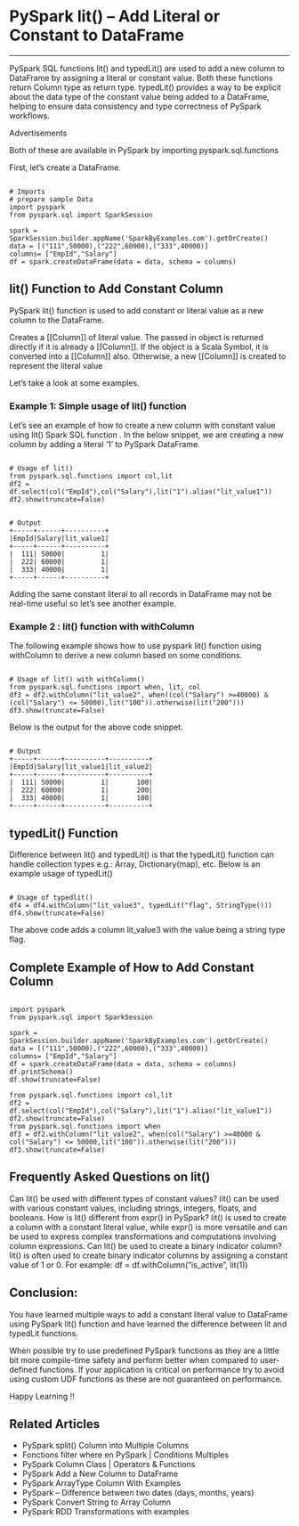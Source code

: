 # PySpark lit() – Add Literal or Constant to DataFrame

---

PySpark SQL functions lit() and typedLit() are used to add a new column to DataFrame by assigning a literal or constant value. Both these functions return Column type as return type. typedLit() provides a way to be explicit about the data type of the constant value being added to a DataFrame, helping to ensure data consistency and type correctness of PySpark workflows.

Advertisements

Both of these are available in PySpark by importing pyspark.sql.functions

First, let’s create a DataFrame.

```

# Imports
# prepare sample Data
import pyspark
from pyspark.sql import SparkSession

spark = SparkSession.builder.appName('SparkByExamples.com').getOrCreate()
data = [("111",50000),("222",60000),("333",40000)]
columns= ["EmpId","Salary"]
df = spark.createDataFrame(data = data, schema = columns)

```

## lit() Function to Add Constant Column

PySpark lit() function is used to add constant or literal value as a new column to the DataFrame.

Creates a [[Column]] of literal value.   The passed in object is returned directly if it is already a [[Column]]. If the object is a Scala Symbol, it is converted into a [[Column]] also. Otherwise, a new [[Column]] is created to represent the literal value

Let’s take a look at some examples.

### Example 1: Simple usage of lit() function

Let’s see an example of how to create a new column with constant value using lit() Spark SQL function . In the below snippet, we are creating a new column by adding a literal ‘1’ to PySpark DataFrame.

```

# Usage of lit() 
from pyspark.sql.functions import col,lit
df2 = df.select(col("EmpId"),col("Salary"),lit("1").alias("lit_value1"))
df2.show(truncate=False)

```

```

# Output
+-----+------+----------+
|EmpId|Salary|lit_value1|
+-----+------+----------+
|  111| 50000|         1|
|  222| 60000|         1|
|  333| 40000|         1|
+-----+------+----------+

```

Adding the same constant literal to all records in DataFrame may not be real-time useful so let’s see another example.

### Example 2 : lit() function with withColumn

The following example shows how to use pyspark lit() function using withColumn to derive a new column based on some conditions.

```

# Usage of lit() with withColumn()
from pyspark.sql.functions import when, lit, col
df3 = df2.withColumn("lit_value2", when((col("Salary") >=40000) & (col("Salary") <= 50000),lit("100")).otherwise(lit("200")))
df3.show(truncate=False)

```

Below is the output for the above code snippet.

```

# Output
+-----+------+----------+----------+
|EmpId|Salary|lit_value1|lit_value2|
+-----+------+----------+----------+
|  111| 50000|         1|       100|
|  222| 60000|         1|       200|
|  333| 40000|         1|       100|
+-----+------+----------+----------+

```

## typedLit() Function

Difference between lit() and typedLit() is that the typedLit() function can handle collection types e.g.: Array, Dictionary(map), etc. Below is an example usage of typedLit()

```

# Usage of typedlit() 
df4 = df4.withColumn("lit_value3", typedLit("flag", StringType()))
df4.show(truncate=False)

```

The above code adds a column lit_value3 with the value being a string type flag.

## Complete Example of How to Add Constant Column

```

import pyspark
from pyspark.sql import SparkSession

spark = SparkSession.builder.appName('SparkByExamples.com').getOrCreate()
data = [("111",50000),("222",60000),("333",40000)]
columns= ["EmpId","Salary"]
df = spark.createDataFrame(data = data, schema = columns)
df.printSchema()
df.show(truncate=False)

from pyspark.sql.functions import col,lit
df2 = df.select(col("EmpId"),col("Salary"),lit("1").alias("lit_value1"))
df2.show(truncate=False)
from pyspark.sql.functions import when
df3 = df2.withColumn("lit_value2", when(col("Salary") >=40000 & col("Salary") <= 50000,lit("100")).otherwise(lit("200")))
df3.show(truncate=False)

```

## Frequently Asked Questions on lit()

Can lit() be used with different types of constant values? lit() can be used with various constant values, including strings, integers, floats, and booleans. How is lit() different from expr() in PySpark? lit() is used to create a column with a constant literal value, while expr() is more versatile and can be used to express complex transformations and computations involving column expressions. Can lit() be used to create a binary indicator column? lit() is often used to create binary indicator columns by assigning a constant value of 1 or 0. For example: df = df.withColumn(“is_active”, lit(1))

## Conclusion:

You have learned multiple ways to add a constant literal value to DataFrame using PySpark lit() function and have learned the difference between lit and typedLit functions.

When possible try to use predefined PySpark functions as they are a little bit more compile-time safety and perform better when compared to user-defined functions. If your application is critical on performance try to avoid using custom UDF functions as these are not guaranteed on performance.

Happy Learning !!

## Related Articles
- PySpark split() Column into Multiple Columns
- Fonctions filter where en PySpark | Conditions Multiples
- PySpark Column Class | Operators & Functions
- PySpark Add a New Column to DataFrame
- PySpark ArrayType Column With Examples
- PySpark – Difference between two dates (days, months, years)
- PySpark Convert String to Array Column
- PySpark RDD Transformations with examples

